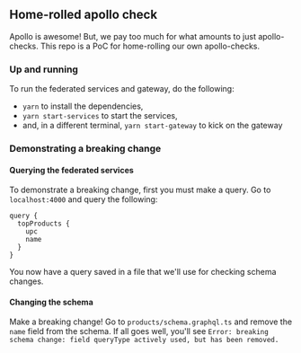 ## Home-rolled apollo check
Apollo is awesome! But, we pay too much for what amounts to just apollo-checks. This repo is a PoC for home-rolling our own apollo-checks.

### Up and running

To run the federated services and gateway, do the following:

- `yarn` to install the dependencies,
- `yarn start-services` to start the services,
- and, in a different terminal, `yarn start-gateway` to kick on the gateway

### Demonstrating a breaking change
#### Querying the federated services
To demonstrate a breaking change, first you must make a query. Go to `localhost:4000` and query the following:

```
query {
  topProducts {
    upc
    name
  }
}
```
You now have a query saved in a file that we'll use for checking schema changes.

#### Changing the schema
Make a breaking change! Go to `products/schema.graphql.ts` and remove the `name` field from the schema. If all goes well, you'll see `Error: breaking schema change: field queryType actively used, but has been removed.`

